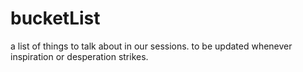 # bucketList
a list of things to talk about in our sessions. to be updated whenever inspiration or desperation strikes.
